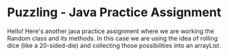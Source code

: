 # Puzzling - Java Practice Assignment

Hello! Here's another java practice assignment where we are working the Random class and its methods. In this case we are using the idea of rolling dice (like a 20-sided-die) and collecting those possibilities into an arrayList.
